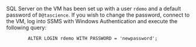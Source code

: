 SQL Server on the VM has been set up with a user `rdemo` and a default password of `D@tascience`.  If you wish to change the password, connect to the VM, log into SSMS with Windows Authentication and execute the following query:

```  
        ALTER LOGIN rdemo WITH PASSWORD = 'newpassword';  
```     
